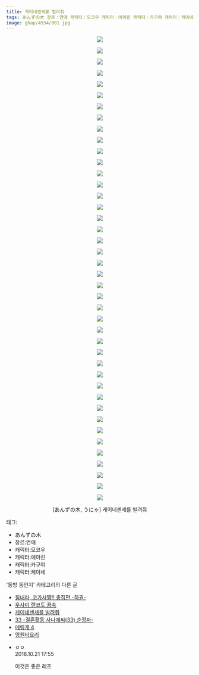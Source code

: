 ```yaml
---
title: 케이네센세를 빌려줘
tags: あんずの木 장르：연애 캐릭터：모코우 캐릭터：에이린 캐릭터：카구야 캐릭터：케이네 うにゃ 동방_동인지
image: ghap/4554/001.jpg
---
```

<div class="article">
<p style="text-align: center; clear: none; float: none;"><img src="{{ site.nasurl }}/ghap/4554/001.jpg"/></p>
<p style="text-align: center; clear: none; float: none;"><img src="{{ site.nasurl }}/ghap/4554/002.jpg"/></p>
<p style="text-align: center; clear: none; float: none;"><img src="{{ site.nasurl }}/ghap/4554/003.jpg"/></p>
<p style="text-align: center; clear: none; float: none;"><img src="{{ site.nasurl }}/ghap/4554/004.jpg"/></p>
<p style="text-align: center; clear: none; float: none;"><img src="{{ site.nasurl }}/ghap/4554/005.jpg"/></p>
<p style="text-align: center; clear: none; float: none;"><img src="{{ site.nasurl }}/ghap/4554/006.jpg"/></p>
<p style="text-align: center; clear: none; float: none;"><img src="{{ site.nasurl }}/ghap/4554/007.jpg"/></p>
<p style="text-align: center; clear: none; float: none;"><img src="{{ site.nasurl }}/ghap/4554/008.jpg"/></p>
<p style="text-align: center; clear: none; float: none;"><img src="{{ site.nasurl }}/ghap/4554/009.jpg"/></p>
<p style="text-align: center; clear: none; float: none;"><img src="{{ site.nasurl }}/ghap/4554/010.jpg"/></p>
<p style="text-align: center; clear: none; float: none;"><img src="{{ site.nasurl }}/ghap/4554/011.jpg"/></p>
<p style="text-align: center; clear: none; float: none;"><img src="{{ site.nasurl }}/ghap/4554/012.jpg"/></p>
<p style="text-align: center; clear: none; float: none;"><img src="{{ site.nasurl }}/ghap/4554/013.jpg"/></p>
<p style="text-align: center; clear: none; float: none;"><img src="{{ site.nasurl }}/ghap/4554/014.jpg"/></p>
<p style="text-align: center; clear: none; float: none;"><img src="{{ site.nasurl }}/ghap/4554/015.jpg"/></p>
<p style="text-align: center; clear: none; float: none;"><img src="{{ site.nasurl }}/ghap/4554/016.jpg"/></p>
<p style="text-align: center; clear: none; float: none;"><img src="{{ site.nasurl }}/ghap/4554/017.jpg"/></p>
<p style="text-align: center; clear: none; float: none;"><img src="{{ site.nasurl }}/ghap/4554/018.jpg"/></p>
<p style="text-align: center; clear: none; float: none;"><img src="{{ site.nasurl }}/ghap/4554/019.jpg"/></p>
<p style="text-align: center; clear: none; float: none;"><img src="{{ site.nasurl }}/ghap/4554/020.jpg"/></p>
<p style="text-align: center; clear: none; float: none;"><img src="{{ site.nasurl }}/ghap/4554/021.jpg"/></p>
<p style="text-align: center; clear: none; float: none;"><img src="{{ site.nasurl }}/ghap/4554/022.jpg"/></p>
<p style="text-align: center; clear: none; float: none;"><img src="{{ site.nasurl }}/ghap/4554/023.jpg"/></p>
<p style="text-align: center; clear: none; float: none;"><img src="{{ site.nasurl }}/ghap/4554/024.jpg"/></p>
<p style="text-align: center; clear: none; float: none;"><img src="{{ site.nasurl }}/ghap/4554/025.jpg"/></p>
<p style="text-align: center; clear: none; float: none;"><img src="{{ site.nasurl }}/ghap/4554/026.jpg"/></p>
<p style="text-align: center; clear: none; float: none;"><img src="{{ site.nasurl }}/ghap/4554/027.jpg"/></p>
<p style="text-align: center; clear: none; float: none;"><img src="{{ site.nasurl }}/ghap/4554/028.jpg"/></p>
<p style="text-align: center; clear: none; float: none;"><img src="{{ site.nasurl }}/ghap/4554/029.jpg"/></p>
<p style="text-align: center; clear: none; float: none;"><img src="{{ site.nasurl }}/ghap/4554/030.jpg"/></p>
<p style="text-align: center; clear: none; float: none;"><img src="{{ site.nasurl }}/ghap/4554/031.jpg"/></p>
<p style="text-align: center; clear: none; float: none;"><img src="{{ site.nasurl }}/ghap/4554/032.jpg"/></p>
<p style="text-align: center; clear: none; float: none;"><img src="{{ site.nasurl }}/ghap/4554/033.jpg"/></p>
<p style="text-align: center; clear: none; float: none;"><img src="{{ site.nasurl }}/ghap/4554/034.jpg"/></p>
<p style="text-align: center; clear: none; float: none;"><img src="{{ site.nasurl }}/ghap/4554/035.jpg"/></p>
<p style="text-align: center; clear: none; float: none;"><img src="{{ site.nasurl }}/ghap/4554/036.jpg"/></p>
<p style="text-align: center; clear: none; float: none;"><img src="{{ site.nasurl }}/ghap/4554/037.jpg"/></p>
<p style="text-align: center; clear: none; float: none;"><img src="{{ site.nasurl }}/ghap/4554/038.jpg"/></p>
<p style="text-align: center; clear: none; float: none;"><img src="{{ site.nasurl }}/ghap/4554/039.jpg"/></p>
<p style="text-align: center; clear: none; float: none;"><img src="{{ site.nasurl }}/ghap/4554/040.jpg"/></p>
<p style="text-align: center; clear: none; float: none;"><img src="{{ site.nasurl }}/ghap/4554/041.jpg"/></p>
<p style="text-align: center; clear: none; float: none;"><img src="{{ site.nasurl }}/ghap/4554/042.jpg"/></p>
<p style="text-align: center; clear: none; float: none;">[あんずの木, うにゃ] 케이네센세를 빌려줘</p>
</div><div class="tagTrail">
<p>태그: </p>
<ul>
<li>あんずの木</li>
<li>장르:연애</li>
<li>캐릭터:모코우</li>
<li>캐릭터:에이린</li>
<li>캐릭터:카구야</li>
<li>캐릭터:케이네</li>
</ul>
</div><div class="another">
<p>'동방 동인지' 카테고리의 다른 글</p>
<ul>
<li><a href="/2018-07-30-ghap_4557">힘내라, 코가사쨩!! 총집편 -하권-</a></li>
<li><a href="/2018-07-30-ghap_4556">우사미 렌코도 꿈속</a></li>
<li><a href="/2018-07-30-ghap_4554">케이네센세를 빌려줘</a></li>
<li><a href="/2018-07-29-ghap_4553">33 -결혼활동 사나에씨(33) 순정파-</a></li>
<li><a href="/2018-07-28-ghap_4551">에링게 4</a></li>
<li><a href="/2018-07-28-ghap_4550">영원비요리</a></li>
</ul>
</div><div class="cb_module cb_fluid">
<div class="cb_wrt cb_profile">
<div class="comment">
<ul>
<li class="cb_thumb_off" id="comment15359208">
<div class="cb_comment_area">
<div class="cb_info_area">
<div class="cb_section">
<span class="cb_nick_name">ㅇㅇ</span>
</div>
<div class="cb_section">
<span class="cb_date">2018.10.21 17:55 </span>
</div>
</div>
<div class="cb_dsc_comment">
<p class="cb_dsc">
											이것은 좋은 레즈
										</p>
</div>
</div></li>
</ul>
</div>
</div><!-- commentList close -->
</div>